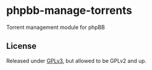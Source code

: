 phpbb-manage-torrents
=====================

Torrent management module for phpBB


License
-------

Released under [GPLv3](https://github.com/d-addicts/phpbb-manage-torrents/blob/master/LICENSE), but allowed to be GPLv2 and up.
